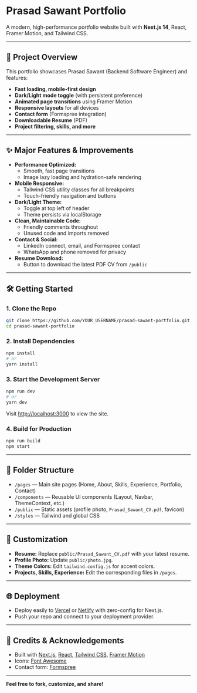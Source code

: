 # Prasad Sawant Portfolio

A modern, high-performance portfolio website built with **Next.js 14**, React, Framer Motion, and Tailwind CSS.

---

## 🚀 Project Overview

This portfolio showcases Prasad Sawant (Backend Software Engineer) and features:
- **Fast loading, mobile-first design**
- **Dark/Light mode toggle** (with persistent preference)
- **Animated page transitions** using Framer Motion
- **Responsive layouts** for all devices
- **Contact form** (Formspree integration)
- **Downloadable Resume** (PDF)
- **Project filtering, skills, and more**

---

## ✨ Major Features & Improvements

- **Performance Optimized:**
  - Smooth, fast page transitions
  - Image lazy loading and hydration-safe rendering
- **Mobile Responsive:**
  - Tailwind CSS utility classes for all breakpoints
  - Touch-friendly navigation and buttons
- **Dark/Light Theme:**
  - Toggle at top left of header
  - Theme persists via localStorage
- **Clean, Maintainable Code:**
  - Friendly comments throughout
  - Unused code and imports removed
- **Contact & Social:**
  - LinkedIn connect, email, and Formspree contact
  - WhatsApp and phone removed for privacy
- **Resume Download:**
  - Button to download the latest PDF CV from `/public`

---

## 🛠️ Getting Started

### 1. Clone the Repo
```bash
git clone https://github.com/YOUR_USERNAME/prasad-sawant-portfolio.git
cd prasad-sawant-portfolio
```

### 2. Install Dependencies
```bash
npm install
# or
yarn install
```

### 3. Start the Development Server
```bash
npm run dev
# or
yarn dev
```
Visit [http://localhost:3000](http://localhost:3000) to view the site.

### 4. Build for Production
```bash
npm run build
npm start
```

---

## 📁 Folder Structure

- `/pages` — Main site pages (Home, About, Skills, Experience, Portfolio, Contact)
- `/components` — Reusable UI components (Layout, Navbar, ThemeContext, etc.)
- `/public` — Static assets (profile photo, `Prasad_Sawant_CV.pdf`, favicon)
- `/styles` — Tailwind and global CSS

---

## 🎨 Customization

- **Resume:** Replace `public/Prasad_Sawant_CV.pdf` with your latest resume.
- **Profile Photo:** Update `public/photo.jpg`.
- **Theme Colors:** Edit `tailwind.config.js` for accent colors.
- **Projects, Skills, Experience:** Edit the corresponding files in `/pages`.

---

## 🌐 Deployment

- Deploy easily to [Vercel](https://vercel.com/) or [Netlify](https://www.netlify.com/) with zero-config for Next.js.
- Push your repo and connect to your deployment provider.

---

## 🙏 Credits & Acknowledgements

- Built with [Next.js](https://nextjs.org/), [React](https://react.dev/), [Tailwind CSS](https://tailwindcss.com/), [Framer Motion](https://www.framer.com/motion/)
- Icons: [Font Awesome](https://fontawesome.com/)
- Contact form: [Formspree](https://formspree.io/)

---

**Feel free to fork, customize, and share!**
